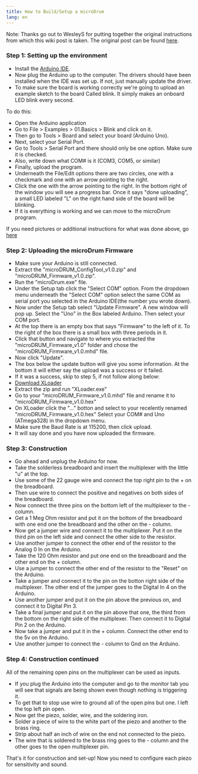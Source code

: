 ```yaml
---
title: How to Build/Setup a microDrum
lang: en
---
```

Note: Thanks go out to WesleyS for putting together the original instructions
from which this wiki post is taken. The original post can be found
[here](http://microdrum.net/forum/viewtopic.php?f=18&t=215).

### Step 1: Setting up the environment

* Install the [Arduino IDE](http://arduino.cc/en/Main/Software).
* Now plug the Arduino up to the computer. The drivers should have been installed
  when the IDE was set up. If not, just manually update the driver.
* To make sure the board is working correctly we're going to upload an example
  sketch to the board Called blink. It simply makes an onboard LED blink every second.

To do this:

* Open the Arduino application
* Go to File > Examples > 01.Basics > Blink and click on it.
* Then go to Tools > Board and select your board (Arduino Uno). 
* Next, select your Serial Port.
* Go to Tools > Serial Port and there should only be one option. Make sure it is checked.
* Also, write down what COM# is it (COM3, COM5, or similar) 
* Finally, upload the program.
* Underneath the File/Edit options there are two circles, one with a checkmark
  and one with an arrow pointing to the right.
* Click the one with the arrow pointing to the right. In the bottom right of the
  window you will see a progress bar. Once it says "done uploading", a small LED
  labeled "L" on the right hand side of the board will be blinking.
* If it is everything is working and we can move to the microDrum program. 

If you need pictures or additional instructions for what was done above, go [here](http://arduino.cc/en/guide/windows)

### Step 2: Uploading the microDrum Firmware

* Make sure your Arduino is still connected.
* Extract the "microDRUM_ConfigTool_v1.0.zip" and "microDRUM_Firmware_v1.0.zip".
* Run the "microDrum.exe" file.
* Under the Setup tab click the "Select COM" option. From the dropdown menu
  underneath the "Select COM" option select the same COM as serial port you
  selected in the Arduino IDE(the number you wrote down).
* Now under the Setup tab select "Update Firmware". A new window will pop up.
  Select the "Uno" in the Box labeled Arduino. Then select your COM port.
* At the top there is an empty box that says "Firmware" to the left of it.
  To the right of the box there is a small box with three periods in it.
* Click that button and navigate to where you extracted the "microDRUM_Firmware_v1.0"
  folder and chose the "microDRUM_Firmware_v1.0.mhd" file.
* Now click "Update".
* The box below the update button will give you some information.
  At the bottom it will either say the upload was a success or it failed.
* If it was a success, skip to step 5, if not follow along below:
* [Download XLoader](http://russemotto.com/xloader/XLoader.zip)
* Extract the zip and run "XLoader.exe"
* Go to your "microDRUM_Firmware_v1.0.mhd" file and rename it to
  "microDRUM_Firmware_v1.0.hex"
* On XLoader click the "..." botton and select to your recelently renamed
  "microDRUM_Firmware_v1.0.hex" Select your COM# and Uno (ATmega328) in the dropdown menu.
* Make sure the Baud Rate is at 115200, then click upload.
* It will say done and you have now uploaded the firmware.

### Step 3: Construction

* Go ahead and unplug the Arduino for now.
* Take the solderless breadboard and insert the multiplexer with the little "u" at the top.
* Use some of the 22 gauge wire and connect the top right pin to the + on the breadboard.
* Then use wire to connect the positive and negatives on both sides of the breadboard. 
* Now connect the three pins on the bottom left of the multiplexer to the - column. 
* Get a 1 Meg Ohm resistor and put it on the bottom of the breadboard with one
  end one the breadboard and the other on the - column.
* Now get a jumper wire and connect it to the multiplexer. Put it on the third
  pin on the left side and connect the other side to the resistor.
* Use another jumper to connect the other end of the resistor to the Analog 0 In on the Arduino. 
* Take the 120 Ohm resistor and put one end on the breadboard and the other end on the + column.
* Use a jumper to connect the other end of the resistor to the "Reset" on the Arduino. 
* Take a jumper and connect it to the pin on the botton right side of the multiplexer.
  The other end of the jumper goes to the Digital In 4 on the Arduino.
* Use another jumper and put it on the pin above the previous on, and connect it to Digital Pin 3.
* Take a final jumper and put it on the pin above that one, the third from the
  bottom on the right side of the multiplexer. Then connect it to Digital Pin 2 on the Arduino.
* Now take a jumper and put it in the + column. Connect the other end to the 5v on the Arduino.
* Use another jumper to connect the - column to Gnd on the Arduino. 

### Step 4: Construction continued

All of the remaining open pins on the multiplexer can be used as inputs.

* If you plug the Arduino into the computer and go to the monitor tab you will
  see that signals are being shown even though nothing is triggering it. 
* To get that to stop use wire to ground all of the open pins but one. I left
  the top left pin open. 
* Now get the piezo, solder, wire, and the soldering iron.
* Solder a piece of wire to the white part of the piezo and another to the brass ring. 
* Strip about half an inch of wire on the end not connected to the piezo.
* The wire that is soldered to the brass ring goes to the - column and the other
  goes to the open multiplexer pin. 

That's it for construction and set-up! Now you need to configure each piezo for
sensitivity and sound.
